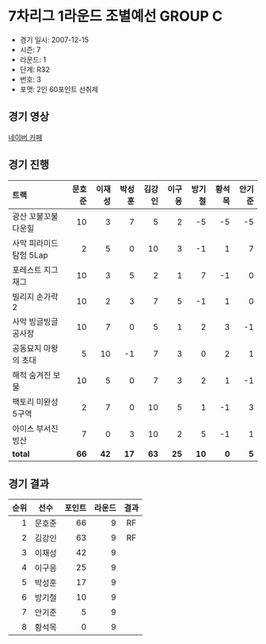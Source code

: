 # 7차리그 1라운드 조별예선 GROUP C

- 경기 일시: 2007-12-15
- 시즌: 7
- 라운드: 1
- 단계: R32
- 번호: 3
- 포맷: 2인 60포인트 선취제





## 경기 영상
[네이버 카페](https://cafe.naver.com/leaguekart/89)

## 경기 진행

| 트랙 | 문호준 | 이재성 | 박성훈 | 김강인 | 이구응 | 방기철 | 황석목 | 안기준 |
|:---|---:|---:|---:|---:|---:|---:|---:|---:|
| 광산 꼬불꼬불 다운힐 | 10 | 3 | 7 | 5 | 2 | -5 | -5 | -5 |
| 사막 피라미드 탐험 5Lap | 2 | 5 | 0 | 10 | 3 | -1 | 1 | 7 |
| 포레스트 지그재그 | 10 | 3 | 5 | 2 | 1 | 7 | -1 | 0 |
| 빌리지 손가락 2 | 10 | 2 | 3 | 7 | 5 | -1 | 1 | 0 |
| 사막 빙글빙글 공사장 | 10 | 7 | 0 | 5 | 1 | 2 | 3 | -1 |
| 공동묘지 마왕의 초대 | 5 | 10 | -1 | 7 | 3 | 0 | 2 | 1 |
| 해적 숨겨진 보물 | 10 | 5 | 0 | 7 | 3 | 2 | 1 | -1 |
| 팩토리 미완성 5구역 | 2 | 7 | 0 | 10 | 5 | 1 | -1 | 3 |
| 아이스 부서진 빙산 | 7 | 0 | 3 | 10 | 2 | 5 | -1 | 1 |
| __total__ | __66__ | __42__ | __17__ | __63__ | __25__ | __10__ | __0__ | __5__ |




## 경기 결과

| 순위 | 선수 | 포인트 | 라운드 | 결과 |
|---:|:---:|---:|---:|:---:|
| 1 | 문호준 | 66 | 9 | RF |
| 2 | 김강인 | 63 | 9 | RF |
| 3 | 이재성 | 42 | 9 |  |
| 4 | 이구응 | 25 | 9 |  |
| 5 | 박성훈 | 17 | 9 |  |
| 6 | 방기철 | 10 | 9 |  |
| 7 | 안기준 | 5 | 9 |  |
| 8 | 황석목 | 0 | 9 |  |


